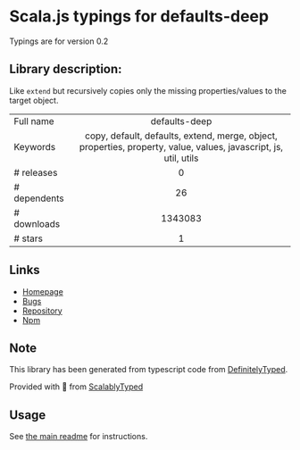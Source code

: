 
# Scala.js typings for defaults-deep

Typings are for version 0.2

## Library description:
Like `extend` but recursively copies only the missing properties/values to the target object.

|                    |                 |
| ------------------ | :-------------: |
| Full name          | defaults-deep |
| Keywords           | copy, default, defaults, extend, merge, object, properties, property, value, values, javascript, js, util, utils |
| # releases         | 0 |
| # dependents       | 26 |
| # downloads        | 1343083 |
| # stars            | 1 |

## Links
- [Homepage](https://github.com/jonschlinkert/defaults-deep)
- [Bugs](https://github.com/jonschlinkert/defaults-deep/issues)
- [Repository](https://github.com/jonschlinkert/defaults-deep)
- [Npm](https://www.npmjs.com/package/defaults-deep)
    


## Note
This library has been generated from typescript code from [DefinitelyTyped](https://definitelytyped.org).

Provided with :purple_heart: from [ScalablyTyped](https://github.com/oyvindberg/ScalablyTyped)

## Usage
See [the main readme](../../readme.md) for instructions.


